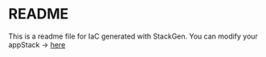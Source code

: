 # README
This is a readme file for IaC generated with StackGen.
You can modify your appStack -> [here](http://main.dev.stackgen.com/appstacks/4aa58867-ac9f-4d19-92a7-e3205de3cde4)
